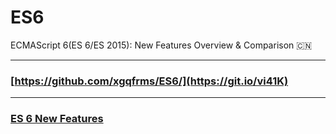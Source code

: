 # ES6
ECMAScript 6(ES 6/ES 2015): New Features Overview &amp; Comparison :cn: 

***
### [https://github.com/xgqfrms/ES6/](https://git.io/vi41K) 

***
### [ES 6 New Features](https://xgqfrms.github.io/ES6/) 
